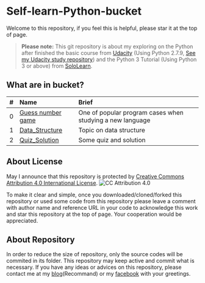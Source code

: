 # Self-learn-Python-bucket

Welcome to this repository, if you feel this is helpful, please star it at the top of page.
>**Please note:** This git repository is about my exploring on the Python after finished the basic course from [Udacity](https://www.udacity.com/course/programming-foundations-with-python--ud036) (Using Python 2.7.9, [See my Udacity study repository](https://github.com/KamikidFu/Udacity-Python-Basic)) and the Python 3 Tutorial (Using Python 3 or above) from [SoloLearn](https://www.sololearn.com/Course/Python/).

## What are in bucket?
|#|Name|Brief|
|:-:|:-|:-|
|0|[Guess number game](https://github.com/KamikidFu/Self-learn-Python-bucket/tree/master/Guess_number_game)|One of popular program cases when studying a new language|
|1|[Data_Structure](https://github.com/KamikidFu/Self-learn-Python-bucket/tree/master/Data_Structure)|Topic on data structure|
|2|[Quiz_Solution](https://github.com/KamikidFu/Self-learn-Python-bucket/tree/master/Quiz_Solution)|Some quiz and solution|

## About License

May I announce that this repository is protected by [Creative Commons Attribution 4.0 International License](https://creativecommons.org/licenses/by/4.0/).
![CC Attribution 4.0](https://i.creativecommons.org/l/by/4.0/88x31.png)

To make it clear and simple, once you downloaded/cloned/forked this repository or used some code from this repository please leave a comment with author name and reference URL in your code to acknowledge this work and star this repository at the top of page. Your cooperation would be appreciated.

## About Repository

In order to reduce the size of repository, only the source codes will be commited in its folder. This repository may keep active and commit what is necessary. If you have any ideas or advices on this repository, please contact me at my [blog](http://www.kamikid.me/)(Recommand) or my [facebook](https://www.facebook.com/KamikidFu) with your greetings.
